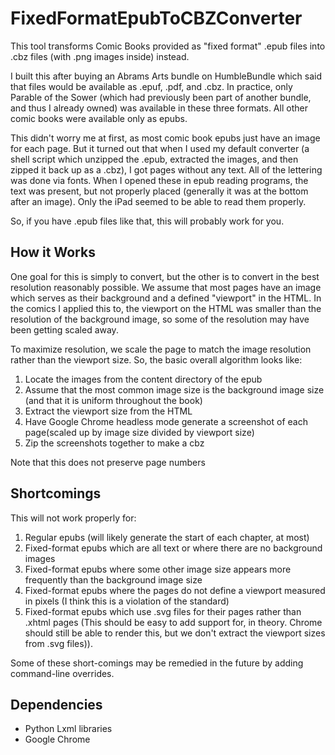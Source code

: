 # FixedFormatEpubToCBZConverter

This tool transforms Comic Books provided as "fixed format" .epub files into
.cbz files (with .png images inside) instead.

I built this after buying an Abrams Arts bundle on HumbleBundle which
said that files would be available as .epuf, .pdf, and .cbz.
In practice, only Parable of the Sower (which had previously been part of
another bundle, and thus I already owned) was available in these three
formats.
All other comic books were available only as epubs.

This didn't worry me at first, as most comic book epubs just have an
image for each page.
But it turned out that when I used my default converter (a shell script
which unzipped the .epub, extracted the images, and then zipped it back
up as a .cbz), I got pages without any text.
All of the lettering was done via fonts.
When I opened these in epub reading programs, the text was present, but
not properly placed (generally it was at the bottom after an image).
Only the iPad seemed to be able to read them properly.

So, if you have .epub files like that, this will probably work for you.

## How it Works
One goal for this is simply to convert, but the other is to convert in
the best resolution reasonably possible.
We assume that most pages have an image which serves as their background
and a defined "viewport" in the HTML.
In the comics I applied this to, the viewport on the HTML was smaller than
the resolution of the background image, so some of the resolution may
have been getting scaled away.

To maximize resolution, we scale the page to match the image resolution
rather than the viewport size.
So, the basic overall algorithm looks like:
1) Locate the images from the content directory of the epub
2) Assume that the most common image size is the background image size
(and that it is uniform throughout the book)
3) Extract the viewport size from the HTML
4) Have Google Chrome headless mode generate a screenshot of each page(scaled up by image size divided by viewport size)
5) Zip the screenshots together to make a cbz

Note that this does not preserve page numbers

## Shortcomings

This will not work properly for:
1) Regular epubs (will likely generate the start of each chapter, at most)
2) Fixed-format epubs which are all text or where there are no background
images
3) Fixed-format epubs where some other image size appears more frequently than
the background image size
4) Fixed-format epubs where the pages do not define a viewport measured in pixels (I think this is a violation of the standard)
5) Fixed-format epubs which use .svg files for their pages rather than .xhtml
pages (This should be easy to add support for, in theory.  Chrome should still
be able to render this, but we don't extract the viewport sizes from .svg files)).

Some of these short-comings may be remedied in the future by adding
command-line overrides.

## Dependencies

* Python Lxml libraries
* Google Chrome

